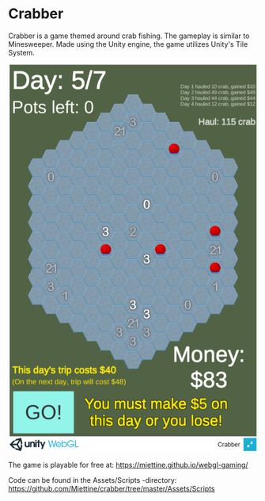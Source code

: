 # Crabber

Crabber is a game themed around crab fishing. The gameplay is similar to Minesweeper. Made using the Unity engine, the game utilizes Unity's Tile System.

![Screenshot](https://github.com/Miettine/crabber/blob/master/crabber-screenshot.png)

The game is playable for free at: https://miettine.github.io/webgl-gaming/

Code can be found in the Assets/Scripts -directory: https://github.com/Miettine/crabber/tree/master/Assets/Scripts
